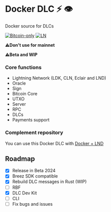 # Docker DLC ⚡ 👁️

Docker source for DLCs

[![Bitcoin-only](https://img.shields.io/badge/bitcoin-only-FF9900?logo=bitcoin)](https://twentyone.world)
[![LN](https://img.shields.io/badge/lightning-792EE5?logo=lightning)](https://mempool.space/lightning)

 ⚠️**Don't use for mainnet**
 
 ⚠️**Beta and WIP**

### Core functions

- Lightning Network (LDK, CLN, Eclair and LND)
- Oracle
- Sign
- Bitcoin Core
- UTXO
- Server
- RPC
- DLCs
- Payments support


### Complement repository

You can use this Docker DLC with [Docker + LND](https://github.com/giovantenne/awning)

## Roadmap

- [x] Release in Beta 2024
- [x] Breez SDK compatible
- [x] Rebuild DLC messages in Rust (WIP)
- [ ] RBF 
- [x] DLC Dev Kit
- [ ] CLI
- [ ] Fix bugs and issues
